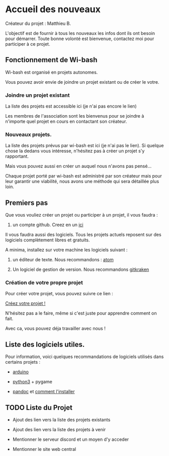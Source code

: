# Accueil des nouveaux

Créateur du projet : Matthieu B.

L'objectif est de fournir à tous les nouveaux les infos dont ils ont besoin pour démarrer.
Toute bonne volonté est bienvenue, contactez moi pour participer à ce projet.

## Fonctionnement de Wi-bash

Wi-bash est organisé en projets autonomes.

Vous pouvez avoir envie de joindre un projet existant ou de créer le votre.

### Joindre un projet existant
La liste des projets est accessible ici (je n'ai pas encore le lien)

Les membres de l'association sont les bienvenus pour se joindre à n'importe quel projet en cours en contactant son créateur.

### Nouveaux projets.

La liste des projets prévus par wi-bash est ici (je n'ai pas le lien).
Si quelque chose la dedans vous intéresse, n'hésitez pas à créer un projet s'y rapportant.

Mais vous pouvez aussi en créer un auquel nous n'avons pas pensé...

Chaque projet porté par wi-bash est administré par son créateur mais pour leur garantir une viabilité, nous avons une méthode qui sera détaillée plus loin.

## Premiers pas

Que vous vouliez créer un projet ou participer à un projet,
il vous faudra :

1. un compte github. Creez en un [ici](https://github.com/)

Il vous faudra aussi des logiciels.
Tous les projets actuels reposent sur des logiciels complètement libres et gratuits.

A minima, installez sur votre machine les logiciels suivant :

1. un éditeur de texte. Nous recommandons : [atom](https://atom.io/)

2. Un logiciel de gestion de version. Nous recommandons [gitkraken](https://www.gitkraken.com/)


### Création de votre propre projet

Pour créer votre projet, vous pouvez suivre ce lien :

[Créez votre projet !](tutoGitKraken.md)

N'hésitez pas a le faire, même si c'est juste pour apprendre comment on fait.

Avec ca, vous pouvez déja travailler avec nous !


## Liste des logiciels utiles.

Pour information, voici quelques recommandations de logiciels utilisés dans certains projets :


 - [arduino](https://www.arduino.cc/en/Main/Software)

 - [python3](https://www.python.org/downloads/) + pygame

 - [pandoc](https://github.com/jgm/pandoc/releases/tag/2.3.1) et [comment l'installer](https://pandoc.org/installing.html)


## TODO Liste du Projet

- Ajout des lien vers la liste des projets existants

- Ajout des lien vers la liste des projets à venir

- Mentionner le serveur discord et un moyen d'y acceder

- Mentionner le site web central 
